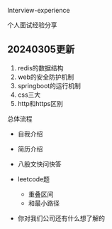 Interview-experience

个人面试经验分享

## 20240305更新

1. redis的数据结构
2. web的安全防护机制
3. springboot的运行机制
4. css三大
5. http和https区别

总体流程

- 自我介绍

- 简历介绍

- 八股文快问快答

- leetcode题

  - 重叠区间
  - 和最小路径

- 你对我们公司还有什么想了解的

  
